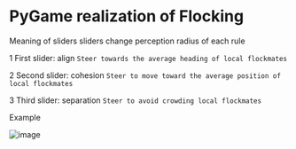 
# PyGame realization of Flocking



Meaning of sliders 
sliders change perception radius of each rule

  1 First slider: align 
  ```Steer towards the average heading of local flockmates```

  2 Second slider: cohesion
  ```Steer to move toward the average position of local flockmates```
   
  3 Third slider: separation
  ```Steer to avoid crowding local flockmates```
  
Example

![image](https://github.com/Sovraska/Flocking/assets/92330086/2f8e816b-e026-4218-9a61-ab0e2dc90bad)

